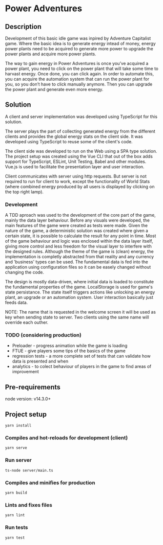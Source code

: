 # Power Adventures

## Description
Development of this basic idle game was inpired by Adventure Capitalist game. Where the basic idea is to generate energy intead of money, energy power plants need to be acquired to generate more power to upgrade the power plants and acquire more power plants.

The way to gain energy in Power Adventures is once you’ve acquired a power plant, you need to click on the power plant that will take some time to harvast energy. Once done, you can click again.
In order to automate this, you can acquire the automation system that can run the power plant for you, so you don’t have to click manually anymore. Then you can upgrade the power plant and generate even more energy.

## Solution
A client and server implementation was developed using TypeScript for this solution.

The server plays the part of collecting generated energy from the different clients and provides the global energy stats on the client side. It was developed using TypeScript to reuse some of the client's code.

The client side was developed to run on the Web using a SPA type solution.
The project setup was created using the Vue CLI that out of the box adds support for TypeScript, ESLint, Unit Testing, Babel and other modules.
Vue.js is used to facilitate the presentation layer and user interaction.

Client communicates with server using http requests. But server is not required to run for client to work, except the functionality of World Stats (where combined energy produced by all users is displayed by clicking on the top right lamp).

### Development
A TDD aproach was used to the development of the core part of the game, mainly the data layer behaviour. Before any visuals were developed, the main features of the game were created as tests were made.
Given the nature of the game, a deterministic solution was created where given a certain state, it is possible to calculate the result for any point in time.
Most of the game behaviour and logic was enclosed within the data layer itself, giving more control and less freedom for the visual layer to interfere with the designed rules.
Although the theme of the game is (clean) energy, the implementation is completly abstracted from that reality and any currency and 'business' types can be used.
The fundamental data is fed into the application using configuration files so it can be easely changed without changing the code.

The design is mostly data-driven, where initial data is loaded to constitute the fundamental properties of the game. LocalStorage is used for game's state persistance. The state itself triggers actions like unlocking an energy plant, an upgrade or an automation system. User interaction basically just feeds data.

NOTE:
The name that is requested in the welcome screen it will be used as key when sending state to server. Two clients using the same name will override each outher.

### TODO (considering production)
- Preloader  - progress animation while the game is loading
- FTUE - give players some tips of the basics of the game
- regression tests - a more complete set of tests that can validate how data is presented and when
- analytics - to colect behaviour of players in the game to find areas of improvement

## Pre-requirements
node version: v14.3.0+

## Project setup
```
yarn install
```

### Compiles and hot-reloads for development (client)
```
yarn serve
```
### Run server
```
ts-node server/main.ts
```

### Compiles and minifies for production
```
yarn build
```

### Lints and fixes files
```
yarn lint
```

### Run tests
```
yarn test
```
